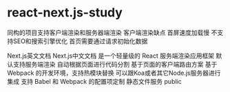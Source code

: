 # react-next.js-study

同构的项目支持客户端渲染和服务器端渲染
客户端渲染缺点
首屏速度加载慢
不支持SEO和搜索引擎优化
首页需要通过请求初始化数据

Next.js英文文档 Next.js中文文档 是一个轻量级的 React 服务端渲染应用框架
默认支持服务端渲染
自动根据页面进行代码分割
基于页面的客户端路由方案
基于 Webpack 的开发环境，支持热模块替换
可以跟Koa或者其它Node.js服务器进行集成
支持 Babel 和 Webpack 的配置项定制
静态文件服务 public